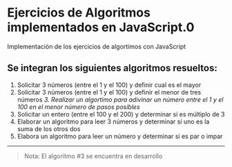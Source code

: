 # Ejercicios de Algoritmos implementados en JavaScript.0
Implementación de los ejercicios de algortimos con JavaScript

## Se integran los siguientes algoritmos resueltos:

1. Solicitar 3 números (entre el 1 y el 100)  y definir cual es el mayor
2. Solicitar 3 números (entre el 1 y el 100)  y definir el menor de tres números
_3. Realizar un algortimo para adivinar un número entre el 1 y el 100 en el menor número de pasos posibles_
4. Solicitar un entero (entre el 100 y el 200) y determinar si es múltiplo de 3
5. Elaborar un algoritmo para leer 3 números y determinar sí uno es la suma de los otros dos
6. Elabora un algoritmo para leer un número y determinar si es par o impar

---

> Nota: El algoritmo #3 se encuentra en desarrollo
